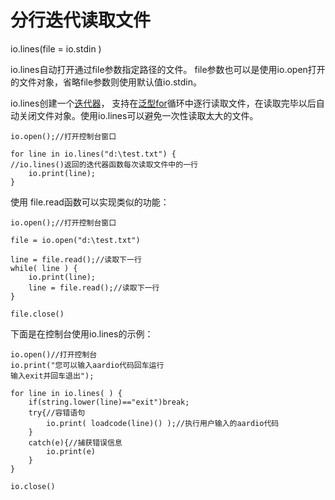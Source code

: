 # 分行迭代读取文件

io.lines(file = io.stdin )

io.lines自动打开通过file参数指定路径的文件。
file参数也可以是使用io.open打开的文件对象，省略file参数则使用默认值io.stdin。

io.lines创建一个[迭代器](the%20language/statements/looping#forin)， 支持在[泛型for](the%20language/statements/looping#forin)循环中逐行读取文件，在读取完毕以后自动关闭文件对象。使用io.lines可以避免一次性读取太大的文件。

``` aau
io.open();//打开控制台窗口

for line in io.lines("d:\test.txt") {
//io.lines()返回的迭代器函数每次读取文件中的一行
    io.print(line);
}
```

使用 file.read函数可以实现类似的功能：

``` aau
io.open();//打开控制台窗口

file = io.open("d:\test.txt")

line = file.read();//读取下一行
while( line ) {
    io.print(line);
    line = file.read();//读取下一行
}

file.close()
```

下面是在控制台使用io.lines的示例：

``` aau
io.open()//打开控制台
io.print("您可以输入aardio代码回车运行
输入exit并回车退出");

for line in io.lines( ) {
    if(string.lower(line)=="exit")break;
    try{//容错语句
	    io.print( loadcode(line)() );//执行用户输入的aardio代码
    }
    catch(e){//捕获错误信息
	    io.print(e)
    }
}

io.close()
```
